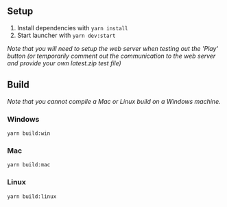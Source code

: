 ## Setup
1. Install dependencies with `yarn install`
2. Start launcher with `yarn dev:start`

*Note that you will need to setup the web server when testing out the 'Play' button (or temporarily comment out the communication to the web server and provide your own latest.zip test file)*

## Build
*Note that you cannot compile a Mac or Linux build on a Windows machine.*

### Windows
`yarn build:win`

### Mac
`yarn build:mac`

### Linux
`yarn build:linux`
